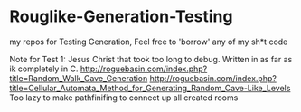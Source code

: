 # Rouglike-Generation-Testing
my repos for Testing Generation, Feel free to 'borrow' any of my sh*t code



Note for Test 1:
Jesus Christ that took too long to debug.
Written in as far as ik completely in C.
http://roguebasin.com/index.php?title=Random_Walk_Cave_Generation
http://roguebasin.com/index.php?title=Cellular_Automata_Method_for_Generating_Random_Cave-Like_Levels
Too lazy to make pathfinifing to connect up all created rooms
